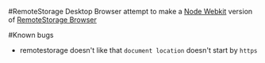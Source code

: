 #RemoteStorage Desktop Browser
attempt to make a [Node Webkit](https://github.com/rogerwang/node-webkit) version of [RemoteStorage Browser](https://github.com/nilclass/remotestorage-browser-example)

#Known bugs
- remotestorage doesn't like that `document location` doesn't start by `https`